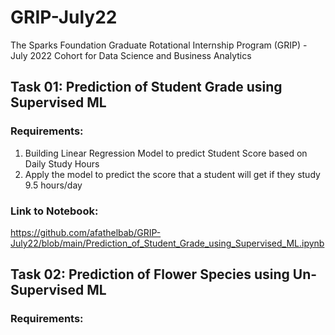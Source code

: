 # GRIP-July22
The Sparks Foundation Graduate Rotational Internship Program (GRIP) - July 2022 Cohort for Data Science and Business Analytics

## Task 01: Prediction of Student Grade using Supervised ML
### Requirements:
1. Building Linear Regression Model to predict Student Score based on Daily Study Hours
2. Apply the model to predict the score that a student will get if they study 9.5 hours/day
### Link to Notebook: 
https://github.com/afathelbab/GRIP-July22/blob/main/Prediction_of_Student_Grade_using_Supervised_ML.ipynb

## Task 02: Prediction of Flower Species using Un-Supervised ML
### Requirements:

